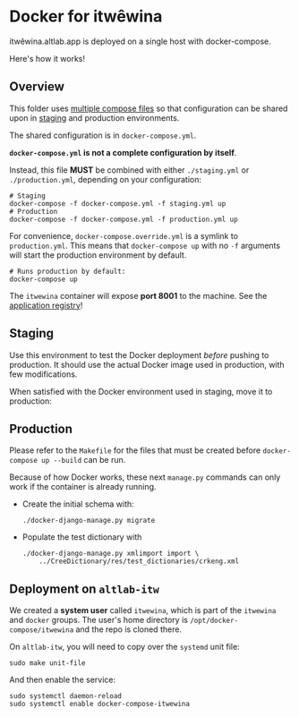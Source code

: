# Docker for itwêwina

itwêwina.altlab.app is deployed on a single host with docker-compose.

Here's how it works!

## Overview

This folder uses [multiple compose files][] so that configuration can be
shared upon in [staging][] and production environments.

[multiple compose files]: https://docs.docker.com/compose/extends/#multiple-compose-files
[staging]: https://en.wikipedia.org/wiki/Deployment_environment#Staging

The shared configuration is in `docker-compose.yml`.

**`docker-compose.yml` is not a complete configuration by itself**.

Instead, this file **MUST** be combined with either `./staging.yml`
or `./production.yml`, depending on your configuration:

    # Staging
    docker-compose -f docker-compose.yml -f staging.yml up
    # Production
    docker-compose -f docker-compose.yml -f production.yml up

For convenience, `docker-compose.override.yml` is a symlink to
`production.yml`. This means that `docker-compose up` with no `-f`
arguments will start the production environment by default.

    # Runs production by default:
    docker-compose up

The `itwewina` container will expose **port 8001** to the machine. See
the [application registry]!

[application registry]: https://github.com/UAlbertaALTLab/deploy.altlab.dev/blob/master/docs/application-registry.tsv

## Staging

Use this environment to test the Docker deployment _before_ pushing to
production. It should use the actual Docker image used in production,
with few modifications.

When satisfied with the Docker environment used in staging, move it to
production:

## Production

Please refer to the `Makefile` for the files that must be created before
`docker-compose up --build` can be run.

Because of how Docker works, these next `manage.py` commands can only work
if the container is already running.

  - Create the initial schema with:

        ./docker-django-manage.py migrate

  - Populate the test dictionary with

        ./docker-django-manage.py xmlimport import \
            ../CreeDictionary/res/test_dictionaries/crkeng.xml

## Deployment on `altlab-itw`

We created a **system user** called `itwewina`, which is part of the
`itwewina` and `docker` groups. The user's home directory is
`/opt/docker-compose/itwewina` and the repo is cloned there.

On `altlab-itw`, you will need to copy over the `systemd` unit file:

    sudo make unit-file

And then enable the service:

    sudo systemctl daemon-reload
    sudo systemctl enable docker-compose-itwewina

